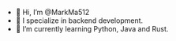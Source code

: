 - 👋 Hi, I’m @MarkMa512
- 👀 I specialize in backend development. 
- 🌱 I’m currently learning Python, Java and Rust. 

<!---
MarkMa512/MarkMa512 is a ✨ special ✨ repository because its `README.md` (this file) appears on your GitHub profile.
You can click the Preview link to take a look at your changes.
--->
